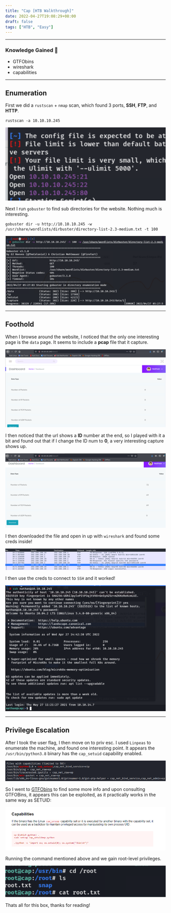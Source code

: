 ```yaml
---
title: "Cap [HTB Walkthrough]"
date: 2022-04-27T19:08:29+08:00
draft: false
tags: ["HTB", "Easy"]
---
```


---

### Knowledge Gained 🙉
- GTFObins
- wireshark
- capabilities


---

## Enumeration

First we did a `rustscan` + `nmap` scan, which found 3 ports, **SSH**, **FTP**, and **HTTP**.

```
rustscan -a 10.10.10.245
```

![](../../img/cap1.png)

Next I run `gobuster` to find sub directories for the website. Nothing much is interesting.

```
gobuster dir -u http://10.10.10.245 -w /usr/share/wordlists/dirbuster/directory-list-2.3-medium.txt -t 100

```

![](../../img/cap2.png)

---

## Foothold

When I browse around the website, I noticed that the only one interesting page is the `data` page. It seems to include a **pcap** file that it capture.

![](../../img/cap3.png)

I then noticed that the url shows a **ID** number at the end, so I played with it a bit and found out that if I change the ID num to **0**, a very interesting capture shows up.

![](../../img/cap4.png)

I then downloaded the file and open in up with `wireshark` and found some creds inside!

![](../../img/cap5.png)

I then use the creds to connect to `SSH` and it worked!

![](../../img/cap6.png)

---

## Privilege Escalation

After I took the user flag, I then move on to priv esc. I used `Linpeas` to enumerate the machine, and found one interesting point. It appears the `/usr/bin/python3.8` binary has the `cap_setuid` capability enabled.

![](../../img/cap7.png)

So I went to [GTFObins](https://gtfobins.github.io/gtfobins/python/) to find some more info and upon consulting GTFOBins, it appears this can be exploited, as it practically works in the same way as SETUID:

![](../../img/cap9.png)

Running the command mentioned above and we gain root-level privileges.

![](../../img/cap8.png)

Thats all for this box, thanks for reading!

